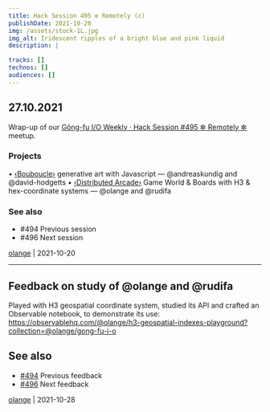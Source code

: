 ```yaml
---
title: Hack Session 495 ✼ Remotely (c)
publishDate: 2021-10-20
img: /assets/stock-1L.jpg
img_alt: Iridescent ripples of a bright blue and pink liquid
description: |

tracks: []
technos: []
audiences: []
---
```


## 27.10.2021

Wrap-up of our [Gōng-fu I/O Weekly · Hack Session #495 ✼ Remotely ✼](https://www.meetup.com/fr-FR/gōngfuIO/events/sdgdfsyccnbkc/) meetup.

### Projects

• [‹Bouboucle›](http://bouboucle.com) generative art with Javascript — @andreaskundig and @david-hodgetts 
• [‹Distributed Arcade›](https://github.com/olange/arcade) Game World & Boards with H3 & hex-coordinate systems — @olange and @rudifa

### See also

* #494 Previous session
* #496 Next session

[olange](https://github.com/olange) | 2021-10-20

<hr/>

## Feedback on study of @olange and @rudifa

Played with H3 geospatial coordinate system, studied its API and crafted an Observable notebook, to demonstrate its use: https://observablehq.com/@olange/h3-geospatial-indexes-playground?collection=@olange/gong-fu-i-o

## See also

* [#494](https://github.com/gongfuio/sessions/issues/494#issuecomment-948046523) Previous feedback
* [#496](https://github.com/gongfuio/sessions/issues/496#issuecomment-960635720) Next feedback

[olange](https://github.com/olange) | 2021-10-28



